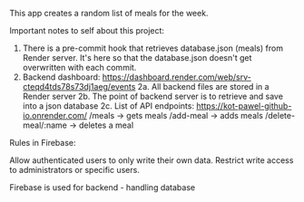 This app creates a random list of meals for the week.

Important notes to self about this project:

1. There is a pre-commit hook that retrieves database.json (meals) from Render server. It's here so that the database.json doesn't get overwritten with each commit.
2. Backend dashboard: https://dashboard.render.com/web/srv-cteqd4tds78s73dj1aeg/events
2a. All backend files are stored in a Render server
2b. The point of backend server is to retrieve and save into a json database
2c. List of API endpoints:
    https://kot-pawel-github-io.onrender.com/
    /meals -> gets meals
    /add-meal -> adds meals
    /delete-meal/:name -> deletes a meal


Rules in Firebase:

Allow authenticated users to only write their own data.
Restrict write access to administrators or specific users.

Firebase is used for backend - handling database